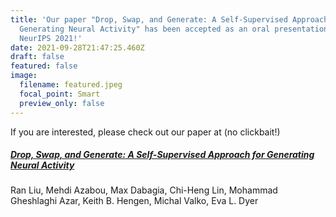 ```yaml
---
title: 'Our paper "Drop, Swap, and Generate: A Self-Supervised Approach for
  Generating Neural Activity" has been accepted as an oral presentation in
  NeurIPS 2021!'
date: 2021-09-28T21:47:25.460Z
draft: false
featured: false
image:
  filename: featured.jpeg
  focal_point: Smart
  preview_only: false
---
```

If you are interested, please check out our paper at (no clickbait!)

##### **[Drop, Swap, and Generate: A Self-Supervised Approach for Generating Neural Activity](https://www.biorxiv.org/content/10.1101/2021.07.21.453285v1)**

Ran Liu, Mehdi Azabou, Max Dabagia, Chi-Heng Lin, Mohammad Gheshlaghi Azar, Keith B. Hengen, Michal Valko, Eva L. Dyer